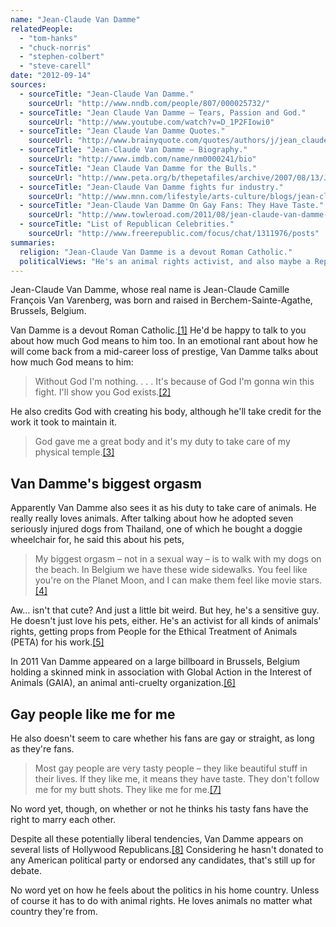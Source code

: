 ```yaml
---
name: "Jean-Claude Van Damme"
relatedPeople:
  - "tom-hanks"
  - "chuck-norris"
  - "stephen-colbert"
  - "steve-carell"
date: "2012-09-14"
sources:
  - sourceTitle: "Jean-Claude Van Damme."
    sourceUrl: "http://www.nndb.com/people/807/000025732/"
  - sourceTitle: "Jean Claude Van Damme – Tears, Passion and God."
    sourceUrl: "http://www.youtube.com/watch?v=D_1P2FIowi0"
  - sourceTitle: "Jean Claude Van Damme Quotes."
    sourceUrl: "http://www.brainyquote.com/quotes/authors/j/jean_claude_van_damme.html"
  - sourceTitle: "Jean-Claude Van Damme – Biography."
    sourceUrl: "http://www.imdb.com/name/nm0000241/bio"
  - sourceTitle: "Jean Claude Van Damme for the Bulls."
    sourceUrl: "http://www.peta.org/b/thepetafiles/archive/2007/08/13/Jean-Claude-Van-Damme-for-the-Bulls.aspx"
  - sourceTitle: "Jean-Claude Van Damme fights fur industry."
    sourceUrl: "http://www.mnn.com/lifestyle/arts-culture/blogs/jean-claude-van-damme-fights-fur-industry"
  - sourceTitle: "Jean-Claude Van Damme On Gay Fans: They Have Taste."
    sourceUrl: "http://www.towleroad.com/2011/08/jean-claude-van-damme-on-gay-fans-they-have-taste.html"
  - sourceTitle: "List of Republican Celebrities."
    sourceUrl: "http://www.freerepublic.com/focus/chat/1311976/posts"
summaries:
  religion: "Jean-Claude Van Damme is a devout Roman Catholic."
  politicalViews: "He's an animal rights activist, and also maybe a Republican."
---
```


Jean-Claude Van Damme, whose real name is Jean-Claude Camille François Van Varenberg, was born and raised in Berchem-Sainte-Agathe, Brussels, Belgium.

Van Damme is a devout Roman Catholic.<a class="source-citation" href="#http%3A%2F%2Fwww.nndb.com%2Fpeople%2F807%2F000025732%2F" title="Jean-Claude Van Damme.">[1]</a> He'd be happy to talk to you about how much God means to him too. In an emotional rant about how he will come back from a mid-career loss of prestige, Van Damme talks about how much God means to him:

>Without God I'm nothing. . . . It's because of God I'm gonna win this fight. I'll show you God exists.<a class="source-citation" href="#http%3A%2F%2Fwww.youtube.com%2Fwatch%3Fv%3DD_1P2FIowi0" title="Jean Claude Van Damme – Tears, Passion and God.">[2]</a>

He also credits God with creating his body, although he'll take credit for the work it took to maintain it.

>God gave me a great body and it's my duty to take care of my physical temple.<a class="source-citation" href="#http%3A%2F%2Fwww.brainyquote.com%2Fquotes%2Fauthors%2Fj%2Fjean_claude_van_damme.html" title="Jean Claude Van Damme Quotes.">[3]</a>

## Van Damme's biggest orgasm

Apparently Van Damme also sees it as his duty to take care of animals. He really really loves animals. After talking about how he adopted seven seriously injured dogs from Thailand, one of which he bought a doggie wheelchair for, he said this about his pets,

>My biggest orgasm – not in a sexual way – is to walk with my dogs on the beach. In Belgium we have these wide sidewalks. You feel like you're on the Planet Moon, and I can make them feel like movie stars.<a class="source-citation" href="#http%3A%2F%2Fwww.imdb.com%2Fname%2Fnm0000241%2Fbio" title="Jean-Claude Van Damme – Biography.">[4]</a>

Aw… isn't that cute? And just a little bit weird. But hey, he's a sensitive guy. He doesn't just love his pets, either. He's an activist for all kinds of animals' rights, getting props from People for the Ethical Treatment of Animals (PETA) for his work.<a class="source-citation" href="#http%3A%2F%2Fwww.peta.org%2Fb%2Fthepetafiles%2Farchive%2F2007%2F08%2F13%2FJean-Claude-Van-Damme-for-the-Bulls.aspx" title="Jean Claude Van Damme for the Bulls.">[5]</a>

In 2011 Van Damme appeared on a large billboard in Brussels, Belgium holding a skinned mink in association with Global Action in the Interest of Animals (GAIA), an animal anti-cruelty organization.<a class="source-citation" href="#http%3A%2F%2Fwww.mnn.com%2Flifestyle%2Farts-culture%2Fblogs%2Fjean-claude-van-damme-fights-fur-industry" title="Jean-Claude Van Damme fights fur industry.">[6]</a>

## Gay people like me for me

He also doesn't seem to care whether his fans are gay or straight, as long as they're fans.

>Most gay people are very tasty people – they like beautiful stuff in their lives. If they like me, it means they have taste. They don't follow me for my butt shots. They like me for me.<a class="source-citation" href="#http%3A%2F%2Fwww.towleroad.com%2F2011%2F08%2Fjean-claude-van-damme-on-gay-fans-they-have-taste.html" title="Jean-Claude Van Damme On Gay Fans: They Have Taste.">[7]</a>

No word yet, though, on whether or not he thinks his tasty fans have the right to marry each other.

Despite all these potentially liberal tendencies, Van Damme appears on several lists of Hollywood Republicans.<a class="source-citation" href="#http%3A%2F%2Fwww.freerepublic.com%2Ffocus%2Fchat%2F1311976%2Fposts" title="List of Republican Celebrities.">[8]</a> Considering he hasn't donated to any American political party or endorsed any candidates, that's still up for debate.

No word yet on how he feels about the politics in his home country. Unless of course it has to do with animal rights. He loves animals no matter what country they're from.